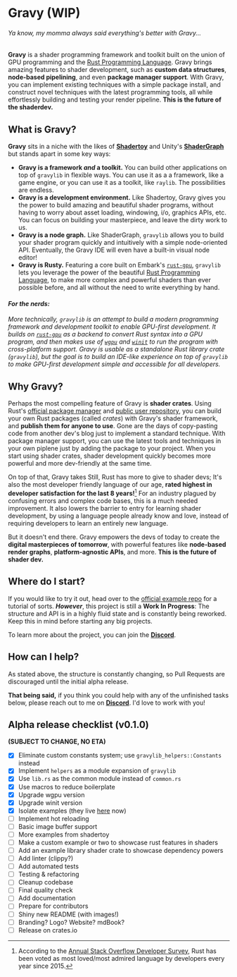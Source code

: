 # Gravy (WIP)

###### _Ya know, my momma always said everything's better with Gravy..._

**Gravy** is a shader programming framework and toolkit built on the union of GPU programming and the [Rust Programming Language](https://www.rust-lang.org/). Gravy brings amazing features to shader development, such as **custom data structures**, **node-based pipelining**, and even **package manager support**. With Gravy, you can implement existing techniques with a simple package install, and construct novel techniques with the latest programming tools, all while effortlessly building and testing your render pipeline. **This is the future of the shaderdev.**

## What is Gravy?

**Gravy** sits in a niche with the likes of [**Shadertoy**](https://www.shadertoy.com/) and Unity's [**ShaderGraph**](https://unity.com/features/shader-graph) but stands apart in some key ways:

- **Gravy is a framework *and* a toolkit.** You can build other applications on top of `gravylib` in flexible ways. You can use it as a a framework, like a game engine, or you can use it as a toolkit, like `raylib`. The possibilities are endless.
- **Gravy is a development environment.** Like Shadertoy, Gravy gives you the power to build amazing and beautiful shader programs, without having to worry about asset loading, windowing, i/o, graphics APIs, etc. You can focus on building your masterpiece, and leave the dirty work to us.
- **Gravy is a node graph.** Like ShaderGraph, `gravylib` allows you to build your shader program quickly and intuitively with a simple node-oriented API. Eventually, the Gravy IDE will even have a built-in visual node editor!
- **Gravy is Rusty.** Featuring a core built on Embark's [`rust-gpu`](https://github.com/EmbarkStudios/rust-gpu), `gravylib` lets you leverage the power of the beautiful [Rust Programming Language](https://www.rust-lang.org/), to make more complex and powerful shaders than ever possible before, and all without the need to write everything by hand.

#### *For the nerds:*

*More technically, `gravylib` is an attempt to build a modern programming framework and development toolkit to enable GPU-first development. It builds on [`rust-gpu`](https://github.com/EmbarkStudios/rust-gpu) as a backend to convert Rust syntax into a GPU program, and then makes use of [`wgpu`](https://github.com/gfx-rs/wgpu) and [`winit`](https://github.com/rust-windowing/winit) to run the program with cross-platform support. Gravy is usable as a standalone Rust library crate (`gravylib`), but the goal is to build an IDE-like experience on top of `gravylib` to make GPU-first development simple and accessible for all developers.*

## Why Gravy?

Perhaps the most compelling feature of Gravy is **shader crates**. Using Rust's [official package manager](https://github.com/rust-lang/cargo) and [public user repository](https://crates.io/), you can build your own Rust packages (called *crates*) with Gravy's shader framework, and **publish them for anyone to use**. Gone are the days of copy-pasting code from another dev's blog just to implement a standard technique. With package manager support, you can use the latest tools and techniques in your own piplene just by adding the package to your project. When you start using shader crates, shader development quickly becomes more powerful and more dev-friendly at the same time.

On top of that, Gravy takes Still, Rust has more to give to shader devs; It's also the most developer friendly language of our age, **rated highest in developer satisfaction for the last 8 years!**[^1] For an industry plagued by confusing errors and complex code bases, this is a much needed improvement. It also lowers the barrier to entry for learning shader development, by using a language people already know and love, instead of requiring developers to learn an entirely new language.

But it doesn't end there. Gravy empowers the devs of today to create the **digital masterpieces of tomorrow**, with powerful features like **node-based render graphs**, **platform-agnostic APIs**, and more. **This is the future of shader dev.**

## Where do I start?

If you would like to try it out, head over to the [official example repo](https://github.com/thedocruby/gravylib_examples) for a tutorial of sorts.
**_However_**, this project is still a **Work In Progress**: The structure and API is in a highly fluid state and is constantly being reworked. Keep this in mind before starting any big projects.

To learn more about the project, you can join the [**Discord**](https://discord.gg/7cBw5KHe6q).

## How can I help?

As stated above, the structure is constantly changing, so Pull Requests are discouraged until the initial alpha release.

**That being said,** if you think you could help with any of the unfinished tasks below, please reach out to me on [**Discord**](https://discord.gg/7cBw5KHe6q). I'd love to work with you!

## Alpha release checklist (v0.1.0)
**(SUBJECT TO CHANGE, NO ETA)**

- [x] Eliminate custom constants system; use `gravylib_helpers::Constants` instead
- [x] Implement `helpers` as a module expansion of `gravylib`
- [x] Use `lib.rs` as the common module instead of `common.rs`
- [x] Use macros to reduce boilerplate
- [x] Upgrade wgpu version 
- [x] Upgrade winit version
- [x] Isolate examples (they live [here](https://github.com/thedocruby/gravylib_examples) now)
- [ ] Implement hot reloading
- [ ] Basic image buffer support
- [ ] More examples from shadertoy
- [ ] Make a custom example or two to showcase rust features in shaders
- [ ] Add an example library shader crate to showcase dependency powers
- [ ] Add linter (clippy?)
- [ ] Add automated tests
- [ ] Testing & refactoring
- [ ] Cleanup codebase
- [ ] Final quality check
- [ ] Add documentation
- [ ] Prepare for contributors
- [ ] Shiny new README (with images!)
- [ ] Branding? Logo? Website? mdBook?
- [ ] Release on crates.io

[^1]: According to the [Annual Stack Overflow Developer Survey](https://survey.stackoverflow.co/), Rust has been voted as most loved/most admired language by developers every year since 2015.

